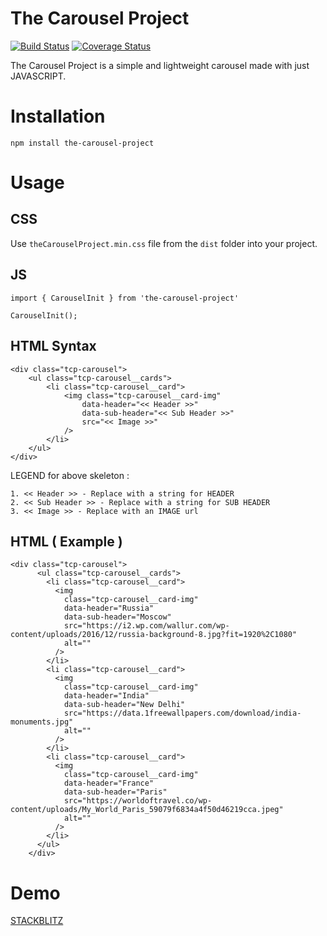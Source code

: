 # The Carousel Project

[![Build Status](https://travis-ci.org/sparkeplug/The-Carousel-Project.svg?branch=master)](https://travis-ci.org/sparkeplug/The-Carousel-Project) [![Coverage Status](https://coveralls.io/repos/github/sparkeplug/The-Carousel-Project/badge.svg?branch=master)](https://coveralls.io/github/sparkeplug/The-Carousel-Project?branch=master)

The Carousel Project is a simple and lightweight carousel made with just JAVASCRIPT.

# Installation

`npm install the-carousel-project`

# Usage

## CSS

Use `theCarouselProject.min.css` file from the `dist` folder into your project.

## JS

`import { CarouselInit } from 'the-carousel-project'`

`CarouselInit();`

## HTML Syntax

```
<div class="tcp-carousel">
    <ul class="tcp-carousel__cards">
        <li class="tcp-carousel__card">
            <img class="tcp-carousel__card-img"
                data-header="<< Header >>"
                data-sub-header="<< Sub Header >>"
                src="<< Image >>"
            />
        </li>
    </ul>
</div>

```

LEGEND for above skeleton :

    1. << Header >> - Replace with a string for HEADER
    2. << Sub Header >> - Replace with a string for SUB HEADER
    3. << Image >> - Replace with an IMAGE url

## HTML ( Example )

```
<div class="tcp-carousel">
      <ul class="tcp-carousel__cards">
        <li class="tcp-carousel__card">
          <img
            class="tcp-carousel__card-img"
            data-header="Russia"
            data-sub-header="Moscow"
            src="https://i2.wp.com/wallur.com/wp-content/uploads/2016/12/russia-background-8.jpg?fit=1920%2C1080"
            alt=""
          />
        </li>
        <li class="tcp-carousel__card">
          <img
            class="tcp-carousel__card-img"
            data-header="India"
            data-sub-header="New Delhi"
            src="https://data.1freewallpapers.com/download/india-monuments.jpg"
            alt=""
          />
        </li>
        <li class="tcp-carousel__card">
          <img
            class="tcp-carousel__card-img"
            data-header="France"
            data-sub-header="Paris"
            src="https://worldoftravel.co/wp-content/uploads/My_World_Paris_59079f6834a4f50d46219cca.jpeg"
            alt=""
          />
        </li>
      </ul>
    </div>
```

# Demo

[STACKBLITZ](https://the-carousel-project-demo.stackblitz.io)
